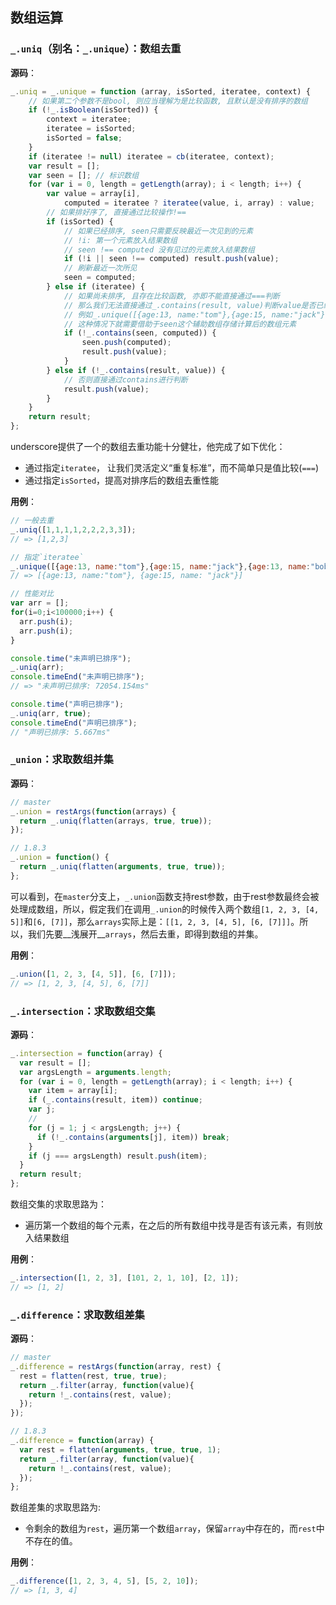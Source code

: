 ## 数组运算
### `_.uniq`（别名：`_.unique`）：数组去重
__源码__：
```js
_.uniq = _.unique = function (array, isSorted, iteratee, context) {
    // 如果第二个参数不是bool, 则应当理解为是比较函数, 且默认是没有排序的数组
    if (!_.isBoolean(isSorted)) {
        context = iteratee;
        iteratee = isSorted;
        isSorted = false;
    }
    if (iteratee != null) iteratee = cb(iteratee, context);
    var result = [];
    var seen = []; // 标识数组
    for (var i = 0, length = getLength(array); i < length; i++) {
        var value = array[i],
            computed = iteratee ? iteratee(value, i, array) : value;
        // 如果排好序了, 直接通过比较操作!==
        if (isSorted) {
            // 如果已经排序, seen只需要反映最近一次见到的元素
            // !i: 第一个元素放入结果数组
            // seen !== computed 没有见过的元素放入结果数组
            if (!i || seen !== computed) result.push(value);
            // 刷新最近一次所见
            seen = computed;
        } else if (iteratee) {
            // 如果尚未排序, 且存在比较函数, 亦即不能直接通过===判断
            // 那么我们无法直接通过_.contains(result, value)判断value是否已经存在
            // 例如_.unique([{age:13, name:"tom"},{age:15, name:"jack"},{age:13, name:"bob"}], 'age']
            // 这种情况下就需要借助于seen这个辅助数组存储计算后的数组元素
            if (!_.contains(seen, computed)) {
                seen.push(computed);
                result.push(value);
            }
        } else if (!_.contains(result, value)) {
            // 否则直接通过contains进行判断
            result.push(value);
        }
    }
    return result;
};
```
underscore提供了一个的数组去重功能十分健壮，他完成了如下优化：
- 通过指定`iteratee`， 让我们灵活定义“重复标准”，而不简单只是值比较(`===`)
- 通过指定`isSorted`，提高对排序后的数组去重性能

__用例__：
```js
// 一般去重
_.uniq([1,1,1,1,2,2,2,3,3]);
// => [1,2,3]

// 指定`iteratee`
_.unique([{age:13, name:"tom"},{age:15, name:"jack"},{age:13, name:"bob"}], 'age']
// => [{age:13, name:"tom"}, {age:15, name: "jack"}]

// 性能对比
var arr = [];
for(i=0;i<100000;i++) {
  arr.push(i);
  arr.push(i);
}

console.time("未声明已排序");
_.uniq(arr);
console.timeEnd("未声明已排序");
// => "未声明已排序: 72054.154ms"

console.time("声明已排序");
_.uniq(arr, true);
console.timeEnd("声明已排序");
// "声明已排序: 5.667ms"
```

### `_union`：求取数组并集
__源码__：
```js
// master
_.union = restArgs(function(arrays) {
  return _.uniq(flatten(arrays, true, true));
});

// 1.8.3
_.union = function() {
  return _.uniq(flatten(arguments, true, true));
};
```
可以看到，在`master`分支上，`_.union`函数支持rest参数，由于rest参数最终会被处理成数组，所以，假定我们在调用`_.union`的时候传入两个数组`[1, 2, 3, [4, 5]]`和`[6, [7]]`，那么`arrays`实际上是：`[[1, 2, 3, [4, 5], [6, [7]]]`。所以，我们先要__浅展开__`arrays`，然后去重，即得到数组的并集。

__用例__：
```js
_.union([1, 2, 3, [4, 5]], [6, [7]]);
// => [1, 2, 3, [4, 5], 6, [7]]
```

### `_.intersection`：求取数组交集
__源码__：
```js
_.intersection = function(array) {
  var result = [];
  var argsLength = arguments.length;
  for (var i = 0, length = getLength(array); i < length; i++) {
    var item = array[i];
    if (_.contains(result, item)) continue;
    var j;
    // 
    for (j = 1; j < argsLength; j++) {
      if (!_.contains(arguments[j], item)) break;
    }
    if (j === argsLength) result.push(item);
  }
  return result;
};
```

数组交集的求取思路为：
- 遍历第一个数组的每个元素，在之后的所有数组中找寻是否有该元素，有则放入结果数组

__用例__：
```js
_.intersection([1, 2, 3], [101, 2, 1, 10], [2, 1]);
// => [1, 2]
```

### `_.difference`：求取数组差集
__源码__：
```js
// master
_.difference = restArgs(function(array, rest) {
  rest = flatten(rest, true, true);
  return _.filter(array, function(value){
    return !_.contains(rest, value);
  });
});

// 1.8.3
_.difference = function(array) {
  var rest = flatten(arguments, true, true, 1);
  return _.filter(array, function(value){
    return !_.contains(rest, value);
  });
};
```

数组差集的求取思路为:
- 令剩余的数组为`rest`，遍历第一个数组`array`，保留`array`中存在的，而`rest`中不存在的值。

__用例__：
```js
_.difference([1, 2, 3, 4, 5], [5, 2, 10]);
// => [1, 3, 4]
```


